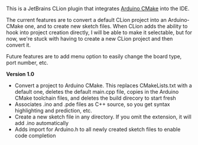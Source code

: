 This is a JetBrains CLion plugin that integrates [Arduino CMake](https://github.com/queezythegreat/arduino-cmake) into the IDE.

The current features are to convert a default CLion project into an Arduino-CMake one, and to create new sketch files. When CLion adds the ability to hook into project creation directly, I will be able to make it selectable, but for now, we're stuck with having to create a new CLion project and then convert it.

Future features are to add menu option to easily change the board type, port number, etc.

**Version 1.0**

*   Convert a project to Arduino CMake. This replaces CMakeLists.txt with a default one, deletes the default main.cpp file, copies in the Arduino CMake toolchain files, and deletes the build direcory to start fresh
*   Associates .ino and .pde files as C++ source, so you get syntax highlighting and prediction, etc.
*   Create a new sketch file in any directory. If you omit the extension, it will add .ino automatically
*   Adds import for Arduino.h to all newly created sketch files to enable code completion